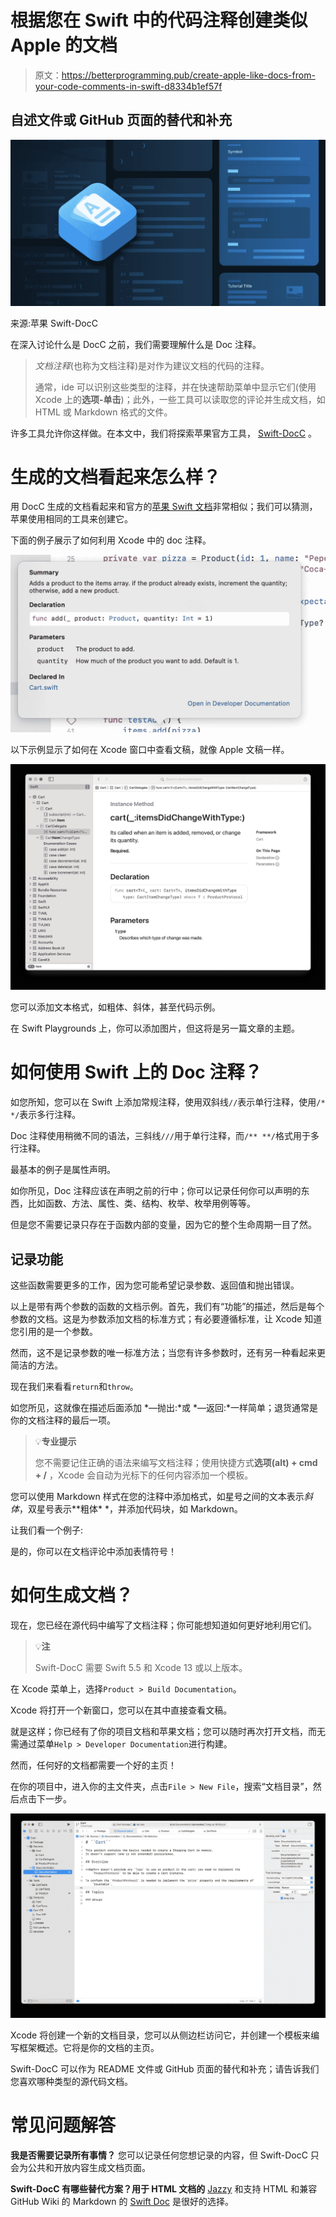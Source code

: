 # 根据您在 Swift 中的代码注释创建类似 Apple 的文档

> 原文：<https://betterprogramming.pub/create-apple-like-docs-from-your-code-comments-in-swift-d8334b1ef57f>

## 自述文件或 GitHub 页面的替代和补充

![](img/08f299fd6b703b9ab3e71d56b853b174.png)

来源:苹果 Swift-DocC

在深入讨论什么是 DocC 之前，我们需要理解什么是 Doc 注释。

> *文档注释*(也称为文档注释)是对作为建议文档的代码的注释。
> 
> 通常，ide 可以识别这些类型的注释，并在快速帮助菜单中显示它们(使用 Xcode 上的**选项-单击**)；此外，一些工具可以读取您的评论并生成文档，如 HTML 或 Markdown 格式的文件。

许多工具允许你这样做。在本文中，我们将探索苹果官方工具， [Swift-DocC](https://developer.apple.com/documentation/docc) 。

# 生成的文档看起来怎么样？

用 DocC 生成的文档看起来和官方的[苹果 Swift 文档](https://developer.apple.com/documentation/swift)非常相似；我们可以猜测，苹果使用相同的工具来创建它。

下面的例子展示了如何利用 Xcode 中的 doc 注释。

![](img/50b7ad175a2c3cdf074319c25170cf00.png)

以下示例显示了如何在 Xcode 窗口中查看文稿，就像 Apple 文稿一样。

![](img/4f3e2e4a13574cc670414c3e1250b02b.png)

您可以添加文本格式，如粗体、斜体，甚至代码示例。

在 Swift Playgrounds 上，你可以添加图片，但这将是另一篇文章的主题。

# 如何使用 Swift 上的 Doc 注释？

如您所知，您可以在 Swift 上添加常规注释，使用双斜线`//`表示单行注释，使用`/* */`表示多行注释。

Doc 注释使用稍微不同的语法，三斜线`///`用于单行注释，而`/** **/`格式用于多行注释。

最基本的例子是属性声明。

如你所见，Doc 注释应该在声明之前的行中；你可以记录任何你可以声明的东西，比如函数、方法、属性、类、结构、枚举、枚举用例等等。

但是您不需要记录只存在于函数内部的变量，因为它的整个生命周期一目了然。

## 记录功能

这些函数需要更多的工作，因为您可能希望记录参数、返回值和抛出错误。

以上是带有两个参数的函数的文档示例。首先，我们有“功能”的描述，然后是每个参数的文档。这是为参数添加文档的标准方式；有必要遵循标准，让 Xcode 知道您引用的是一个参数。

然而，这不是记录参数的唯一标准方法；当您有许多参数时，还有另一种看起来更简洁的方法。

现在我们来看看`return`和`throw`。

如您所见，这就像在描述后面添加 *—抛出:*或 *—返回:*一样简单；退货通常是你的文档注释的最后一项。

> 💡**专业提示**
> 
> 您不需要记住正确的语法来编写文档注释；使用快捷方式**选项(alt) + cmd + /** ，Xcode 会自动为光标下的任何内容添加一个模板。

您可以使用 Markdown 样式在您的注释中添加格式，如星号之间的文本表示*斜体*，双星号表示**粗体* *，并添加代码块，如 Markdown。

让我们看一个例子:

是的，你可以在文档评论中添加表情符号！

# 如何生成文档？

现在，您已经在源代码中编写了文档注释；你可能想知道如何更好地利用它们。

> 💡**注**
> 
> Swift-DocC 需要 Swift 5.5 和 Xcode 13 或以上版本。

在 Xcode 菜单上，选择`Product > Build Documentation`。

Xcode 将打开一个新窗口，您可以在其中直接查看文稿。

就是这样；你已经有了你的项目文档和苹果文档；您可以随时再次打开文档，而无需通过菜单`Help > Developer Documentation`进行构建。

然而，任何好的文档都需要一个好的主页！

在你的项目中，进入你的主文件夹，点击`File > New File`，搜索“文档目录”，然后点击下一步。

![](img/b0478fecf5f09d4111e162571f00eca8.png)

Xcode 将创建一个新的文档目录，您可以从侧边栏访问它，并创建一个模板来编写框架概述。它将是你的文档的主页。

Swift-DocC 可以作为 README 文件或 GitHub 页面的替代和补充；请告诉我们您喜欢哪种类型的源代码文档。

# 常见问题解答

**我是否需要记录所有事情？** 您可以记录任何您想记录的内容，但 Swift-DocC 只会为公共和开放内容生成文档页面。

**Swift-DocC 有哪些替代方案？用于 HTML 文档的** [Jazzy](https://github.com/realm/jazzy) 和支持 HTML 和兼容 GitHub Wiki 的 Markdown 的 [Swift Doc](https://github.com/SwiftDocOrg/swift-doc) 是很好的选择。